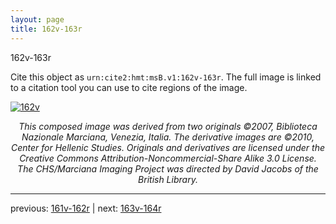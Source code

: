 ```yaml
---
layout: page
title: 162v-163r
---
```


162v-163r

Cite this object as `urn:cite2:hmt:msB.v1:162v-163r`. The full image is linked to a citation tool you can use to cite regions of the image.

[![162v](http://www.homermultitext.org/iipsrv?IIIF=/project/homer/pyramidal/deepzoom/hmt/vbbifolio/v1/vb_162v_163r.tif/full/800,/0/default.jpg)](http://www.homermultitext.org/ict2/?urn=urn:cite2:hmt:vbbifolio.v1:vb_162v_163r) 

<p style="text-align: center; font-style: italic;">This composed image was derived from two originals ©2007, Biblioteca Nazionale Marciana, Venezia, Italia. The derivative images are ©2010, Center for Hellenic Studies. Originals and derivatives are licensed under the Creative Commons Attribution-Noncommercial-Share Alike 3.0 License. The CHS/Marciana Imaging Project was directed by David Jacobs of the British Library.</p>

---

previous: [161v-162r](../161v-162r/) | next: [163v-164r](../163v-164r/)